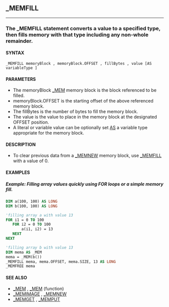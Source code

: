 ## _MEMFILL
---

### The _MEMFILL statement converts a value to a specified type, then fills memory with that type including any non-whole remainder.

#### SYNTAX

`_MEMFILL memoryBlock , memoryBlock.OFFSET , fillBytes , value [AS variableType ]`

#### PARAMETERS
* The memoryBlock [_MEM](./_MEM.md) memory block is the block referenced to be filled.
* memoryBlock.OFFSET is the starting offset of the above referenced memory block.
* The fillBytes is the number of bytes to fill the memory block.
* The value is the value to place in the memory block at the designated OFFSET position.
* A literal or variable value can be optionally set [AS](./AS.md) a variable type appropriate for the memory block.


#### DESCRIPTION
* To clear previous data from a [_MEMNEW](./_MEMNEW.md) memory block, use [_MEMFILL](./_MEMFILL.md) with a value of 0.


#### EXAMPLES
##### Example: Filling array values quickly using FOR loops or a simple memory fill.
```vb
DIM a(100, 100) AS LONG
DIM b(100, 100) AS LONG

'filling array a with value 13
FOR i1 = 0 TO 100
   FOR i2 = 0 TO 100
       a(i1, i2) = 13
   NEXT
NEXT

'filling array b with value 13
DIM mema AS _MEM
mema = _MEM(b())
_MEMFILL mema, mema.OFFSET, mema.SIZE, 13 AS LONG
_MEMFREE mema
```
  


#### SEE ALSO
* [_MEM](./_MEM.md) , [_MEM](./_MEM.md) (function)
* [_MEMIMAGE](./_MEMIMAGE.md) , [_MEMNEW](./_MEMNEW.md)
* [_MEMGET](./_MEMGET.md) , [_MEMPUT](./_MEMPUT.md)
